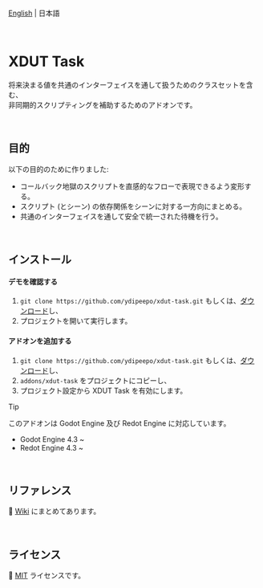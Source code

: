 <br />

[English](README.md) | 日本語

<br />

# XDUT Task

将来決まる値を共通のインターフェイスを通して扱うためのクラスセットを含む、<br />
非同期的スクリプティングを補助するためのアドオンです。

<br />

## 目的

以下の目的のために作りました:

* コールバック地獄のスクリプトを直感的なフローで表現できるよう変形する。
* スクリプト (とシーン) の依存関係をシーンに対する一方向にまとめる。
* 共通のインターフェイスを通して安全で統一された待機を行う。

<br />

## インストール

#### デモを確認する

1. `git clone https://github.com/ydipeepo/xdut-task.git` もしくは、[ダウンロード](https://github.com/ydipeepo/xdut-task/releases)し、
2. プロジェクトを開いて実行します。

#### アドオンを追加する

1. `git clone https://github.com/ydipeepo/xdut-task.git` もしくは、[ダウンロード](https://github.com/ydipeepo/xdut-task/releases)し、
2. `addons/xdut-task` をプロジェクトにコピーし、
3. プロジェクト設定から XDUT Task を有効にします。

> [!TIP]
> このアドオンは Godot Engine 及び Redot Engine に対応しています。
>
> * Godot Engine 4.3 ~
> * Redot Engine 4.3 ~

<br />

## リファレンス

📖 [Wiki](https://github.com/ydipeepo/xdut-task/wiki) にまとめてあります。

<br />

## ライセンス

🔗 [MIT](https://github.com/ydipeepo/xdut-task/blob/main/addons/xdut-task/LICENSE.md) ライセンスです。

<br />
